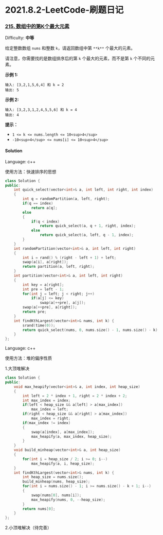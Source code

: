 # 2021.8.2-LeetCode-刷题日记

### [215\. 数组中的第K个最大元素](https://leetcode-cn.com/problems/kth-largest-element-in-an-array/)

Difficulty: **中等**


给定整数数组 `nums` 和整数 `k`，请返回数组中第 `**k**` 个最大的元素。

请注意，你需要找的是数组排序后的第 `k` 个最大的元素，而不是第 `k` 个不同的元素。

**示例 1:**

```
输入: [3,2,1,5,6,4] 和 k = 2
输出: 5
```

**示例 2:**

```
输入: [3,2,3,1,2,4,5,5,6] 和 k = 4
输出: 4
```

**提示：**

*   `1 <= k <= nums.length <= 10<sup>4</sup>`
*   `-10<sup>4</sup> <= nums[i] <= 10<sup>4</sup>`


#### Solution

Language: c++

使用方法：快速排序的思想

```c++
class Solution {
public:
    int quick_select(vector<int>& a, int left, int right, int index)
    {
        int q = randomPartition(a, left, right);
        if(q == index)
            return a[q];
        else
        {
            if(q < index)
                return quick_select(a, q + 1, right, index);
            else
                return quick_select(a, left, q - 1, index);
        }
    }
    int randomPartition(vector<int>& a, int left, int right)
    {
        int i = rand() % (right - left + 1) + left;
        swap(a[i], a[right]);
        return partition(a, left, right);
    }
    int partition(vector<int>& a, int left, int right)
    {
        int key = a[right];
        int pre = left - 1;
        for(int j = left; j < right; j++)
            if(a[j] <= key)
                swap(a[++pre], a[j]);
        swap(a[++pre], a[right]);
        return pre;
    }
    int findKthLargest(vector<int>& nums, int k) {
        srand(time(0));
        return quick_select(nums, 0, nums.size() - 1, nums.size() - k);
    }
};
```

Language: c++

使用方法：堆的偏序性质

1.大顶堆解决

```c++
class Solution {
public:
    void max_heapify(vector<int>& a, int index, int heap_size)
    {
        int left = 2 * index + 1, right = 2 * index + 2;
        int max_index = index;
        if(left < heap_size && a[left] > a[max_index])
            max_index = left;
        if(right < heap_size && a[right] > a[max_index])
            max_index = right;
        if(max_index != index)
        {
            swap(a[index], a[max_index]);
            max_heapify(a, max_index, heap_size);
        }
    }
    void build_minheap(vector<int>& a, int heap_size)
    {
        for(int i = heap_size / 2; i >= 0; i--)
            max_heapify(a, i, heap_size);
    }
    int findKthLargest(vector<int>& nums, int k) {
        int heap_size = nums.size();
        build_minheap(nums, heap_size);
        for(int i = nums.size() - 1; i >= nums.size() - k + 1; i--)
        {
            swap(nums[0], nums[i]);
            max_heapify(nums, 0, --heap_size);
        }
        return nums[0];
    }
};
```

2.小顶堆解决（待完善）

```c++

```


